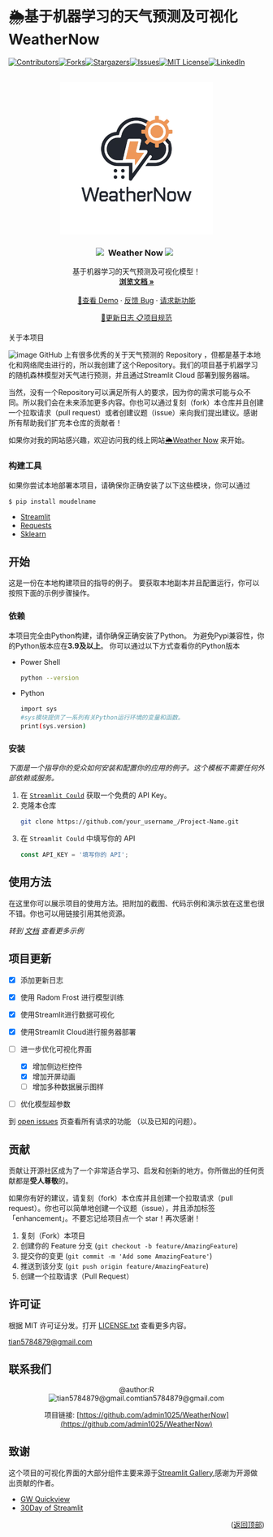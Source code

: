 # 🌦️基于机器学习的天气预测及可视化 WeatherNow


[![Contributors][contributors-shield]][contributors-url][![Forks][forks-shield]][forks-url][![Stargazers][stars-shield]][stars-url][![Issues][issues-shield]][issues-url][![MIT License][license-shield]][license-url][![LinkedIn][linkedin-shield]][linkedin-url]
<!-- 项目 LOGO -->
<br />
<div align="center">
  <a href="https://github.com/admin1025/WeatherNow">
    <img src="images/logo/trans_bg.png" alt="Logo" width="300" height="300">
  </a>

  <h3 align="center"><img src="https://user-images.githubusercontent.com/74038190/213844263-a8897a51-32f4-4b3b-b5c2-e1528b89f6f3.png" width="50px" /> &nbsp;Weather Now   <img src="https://user-images.githubusercontent.com/74038190/213844263-a8897a51-32f4-4b3b-b5c2-e1528b89f6f3.png" width="50px" /> &nbsp;</h3>

  <p align="center">
    基于机器学习的天气预测及可视化模型！
    <br />
    <a href="https://github.com/admin1025/WeatherNow"><strong>浏览文档 »</strong></a>
    <br />
    <br />
    <a href="https://github.com/admin1025/WeatherNow">🔗查看 Demo</a>
    ·
    <a href="https://github.com/admin1025/WeatherNow/issues">反馈 Bug</a>
    ·
    <a href="https://github.com/admin1025/WeatherNow/issues">请求新功能</a>
  </p>
</div>


<div align="center">

<a href="
https://github.com/admin1025/WeatherNow/blob/main/docs/log.md
"> :page_with_curl:更新日志 </a><a href="https://github.com/admin1025/WeatherNow/blob/main/docsproject-guidelines.md">:clipboard:项目规范</a>
</div>




<div id="top"></div>
 关于本项目


![image](https://github.com/admin1025/WeatherNow/blob/main/images/loading.gif)
GitHub 上有很多优秀的关于天气预测的 Repository ，但都是基于本地化和网络爬虫进行的，所以我创建了这个Repository。我们的项目基于机器学习的随机森林模型对天气进行预测，并且通过Streamlit Cloud 部署到服务器端。
<!---->


当然，没有一个Repository可以满足所有人的要求，因为你的需求可能与众不同。所以我们会在未来添加更多内容。你也可以通过复刻（fork）本仓库并且创建一个拉取请求（pull request）或者创建议题（issue）来向我们提出建议。感谢所有帮助我们扩充本仓库的贡献者！


如果你对我的网站感兴趣，欢迎访问我的线上网站[🌦️Weather Now](https://weathernowpublic.streamlit.app/) 来开始。





### 构建工具

如果你尝试本地部署本项目，请确保你正确安装了以下这些模块，你可以通过
```python
$ pip install moudelname
```

* [Streamlit](https://nextjs.org/)
* [Requests](https://reactjs.org/)
* [Sklearn](https://vuejs.org/)





<!-- 开始 -->
## 开始

这是一份在本地构建项目的指导的例子。
要获取本地副本并且配置运行，你可以按照下面的示例步骤操作。

### 依赖

本项目完全由Python构建，请你确保正确安装了Python。
为避免Pypi兼容性，你的Python版本应在**3.9及以上**。
你可以通过以下方式查看你的Python版本
* Power Shell
  ```sh
  python --version​
  ```
* Python
  ```sh
  import sys
  #sys模块提供了一系列有关Python运行环境的变量和函数。
  print(sys.version)
  ```

### 安装

_下面是一个指导你的受众如何安装和配置你的应用的例子。这个模板不需要任何外部依赖或服务。_

1. 在 [`Streamlit Could`](https://share.streamlit.io/) 获取一个免费的 API Key。
2. 克隆本仓库
   ```sh
   git clone https://github.com/your_username_/Project-Name.git
   ```
3. 在 `Streamlit Could` 中填写你的 API
   ```js
   const API_KEY = '填写你的 API';
   ```




<!-- 使用方法 示例 -->
## 使用方法

在这里你可以展示项目的使用方法。把附加的截图、代码示例和演示放在这里也很不错。你也可以用链接引用其他资源。

_转到 [文档](https://example.com) 查看更多示例_





<!-- 路线图 -->
## 项目更新

- [x] 添加更新日志
- [x] 使用 Radom Frost 进行模型训练
- [x] 使用Streamlit进行数据可视化
- [X] 使用Streamlit Cloud进行服务器部署
- [ ] 进一步优化可视化界面
    - [x] 增加侧边栏控件
    - [x] 增加开屏动画
    - [ ] 增加多种数据展示图样
- [ ] 优化模型超参数


到 [open issues](https://github.com/admin1025/WeatherNow/issues) 页查看所有请求的功能 （以及已知的问题）。



<!-- 贡献 -->
## 贡献

贡献让开源社区成为了一个非常适合学习、启发和创新的地方。你所做出的任何贡献都是**受人尊敬**的。

如果你有好的建议，请复刻（fork）本仓库并且创建一个拉取请求（pull request）。你也可以简单地创建一个议题（issue），并且添加标签「enhancement」。不要忘记给项目点一个 star！再次感谢！

1. 复刻（Fork）本项目
2. 创建你的 Feature 分支 (`git checkout -b feature/AmazingFeature`)
3. 提交你的变更 (`git commit -m 'Add some AmazingFeature'`)
4. 推送到该分支 (`git push origin feature/AmazingFeature`)
5. 创建一个拉取请求（Pull Request）


<!-- 许可证 -->
## 许可证

根据 MIT 许可证分发。打开 [LICENSE.txt](LICENSE.txt) 查看更多内容。




tian5784879@gmail.com
<!-- 联系我们 -->
## 联系我们
<div align=center>@author:R  
<div align=center><img src="https://workspace.google.com/lp/static/images/logo-gmail.png?fingerprint=c2eaf4aae389c3f885e97081bb197b97" alt="tian5784879@gmail.com"  width="15" height="15">tian5784879@gmail.com</div>

项目链接: [https://github.com/admin1025/WeatherNow](https://github.com/admin1025/WeatherNow)
</div>



<!-- 致谢 -->
## 致谢

这个项目的可视化界面的大部分组件主要来源于[Streamlit Gallery](https://streamlit.io/gallery),感谢为开源做出贡献的作者。

* [GW Quickview](https://gw-quickview.streamlit.app/)
* [30Day of Streamlit](https://30days.streamlit.app/)


<p align="right">(<a href="#top">返回顶部</a>)</p>



<!-- MARKDOWN 链接 & 图片 -->
<!-- https://www.markdownguide.org/basic-syntax/#reference-style-links -->
[contributors-shield]: https://img.shields.io/github/contributors/admin1025/WeatherNow.svg?style=for-the-badge
[contributors-url]: https://github.com/admin1025/WeatherNow/graphs/contributors
[forks-shield]: https://img.shields.io/github/forks/admin1025/WeatherNow.svg?style=for-the-badge
[forks-url]: https://github.com/Badmin1025/WeatherNow/network/members
[stars-shield]: https://img.shields.io/github/stars/admin1025/WeatherNow.svg?style=for-the-badge
[stars-url]: https://github.com/admin1025/WeatherNow/stargazers
[issues-shield]: https://img.shields.io/github/issues/admin1025/WeatherNow.svg?style=for-the-badge
[issues-url]: https://github.com/admin1025/WeatherNow/issues
[license-shield]: https://img.shields.io/github/license/admin1025/WeatherNow.svg?style=for-the-badge
[license-url]: https://github.com/admin1025/WeatherNow/blob/master/LICENSE.txt
[linkedin-shield]: https://img.shields.io/badge/-LinkedIn-black.svg?style=for-the-badge&logo=linkedin&colorB=555
[linkedin-url]: https://linkedin.com/in/othneildrew
[product-screenshot]: images/screenshot.png


